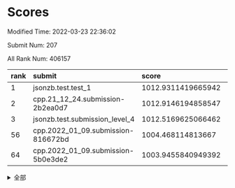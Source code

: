 # Scores

Modified Time: 2022-03-23 22:36:02

Submit Num: 207

All Rank Num: 406157

| rank |               submit               |       score        |       sigma        | pk_num |
| :--- | :--------------------------------- | :----------------- | :----------------- | :----- |
| 1    | jsonzb.test.test_1                 | 1012.9311419665942 | 0.8158532091668155 | 7852   |
| 2    | cpp.21_12_24.submission-2b2ea0d7   | 1012.9146194858547 | 0.8127096424037731 | 7852   |
| 3    | jsonzb.test.submission_level_4     | 1012.5169625066462 | 0.8043102428595471 | 7848   |
| 56   | cpp.2022_01_09.submission-816672bd | 1004.468114813667  | 0.7302359232284974 | 7848   |
| 64   | cpp.2022_01_09.submission-5b0e3de2 | 1003.9455840949392 | 0.713397643682754  | 7849   |


<details>
<summary>全部</summary>

| rank |                 submit                 |       score        |       sigma        | pk_num |
| :--- | :------------------------------------- | :----------------- | :----------------- | :----- |
| 1    | jsonzb.test.test_1                     | 1012.9311419665942 | 0.8158532091668155 | 7852   |
| 2    | cpp.21_12_24.submission-2b2ea0d7       | 1012.9146194858547 | 0.8127096424037731 | 7852   |
| 3    | jsonzb.test.submission_level_4         | 1012.5169625066462 | 0.8043102428595471 | 7848   |
| 4    | gobigger.level_3.submission_level_3_21 | 1011.915516728094  | 0.7738431917119496 | 7844   |
| 5    | gobigger.level_3.submission_level_3_15 | 1011.7385048247934 | 0.768134676543523  | 7853   |
| 6    | gobigger.level_3.submission_level_3_38 | 1011.4990562684974 | 0.7733779841146565 | 7847   |
| 7    | gobigger.level_3.submission_level_3_33 | 1011.4502482696284 | 0.7708152181763862 | 7848   |
| 8    | gobigger.level_3.submission_level_3_28 | 1011.3646464096167 | 0.7593860600983093 | 7848   |
| 9    | gobigger.level_3.submission_level_3_49 | 1011.312737369479  | 0.7548186776277331 | 7848   |
| 10   | gobigger.level_3.submission_level_3_47 | 1011.3076052243772 | 0.7660238416315757 | 7852   |
| 11   | gobigger.level_3.submission_level_3_12 | 1011.1952483096294 | 0.7816769506477915 | 7854   |
| 12   | gobigger.level_3.submission_level_3_25 | 1011.0374752909975 | 0.7879105360358095 | 7850   |
| 13   | gobigger.level_3.submission_level_3_22 | 1010.8389448843833 | 0.7603220417205288 | 7853   |
| 14   | gobigger.level_3.submission_level_3_0  | 1010.7358084329749 | 0.786094145498147  | 7853   |
| 15   | gobigger.level_3.submission_level_3_14 | 1010.6758462935591 | 0.7727067777142668 | 7846   |
| 16   | gobigger.level_3.submission_level_3_11 | 1010.6292308250858 | 0.778643032186686  | 7851   |
| 17   | gobigger.level_3.submission_level_3_1  | 1010.5925595515945 | 0.7663741305174038 | 7852   |
| 18   | gobigger.level_3.submission_level_3_24 | 1010.5638702282347 | 0.7452020468655413 | 7848   |
| 19   | gobigger.level_3.submission_level_3_30 | 1010.5445239668078 | 0.7585112355228257 | 7844   |
| 20   | gobigger.level_3.submission_level_3_26 | 1010.5310534578504 | 0.7682492595594101 | 7852   |
| 21   | gobigger.level_3.submission_level_3_19 | 1010.3934338485178 | 0.75298248910497   | 7847   |
| 22   | gobigger.level_3.submission_level_3_5  | 1010.3285508275933 | 0.7373488969603128 | 7851   |
| 23   | gobigger.level_3.submission_level_3_2  | 1010.2970833891965 | 0.7655884468071914 | 7845   |
| 24   | gobigger.level_3.submission_level_3_39 | 1010.2330904768596 | 0.7437005684008321 | 7851   |
| 25   | gobigger.level_3.submission_level_3_27 | 1010.2043878025377 | 0.7716080949424461 | 7851   |
| 26   | gobigger.level_3.submission_level_3_23 | 1010.1452742127975 | 0.7491174915004704 | 7852   |
| 27   | gobigger.level_3.submission_level_3_29 | 1010.1038767525382 | 0.7493093804112901 | 7850   |
| 28   | gobigger.level_3.submission_level_3_36 | 1010.0876699532147 | 0.7650943688314427 | 7846   |
| 29   | gobigger.level_3.submission_level_3_35 | 1010.062242342652  | 0.7532703201993308 | 7855   |
| 30   | gobigger.level_3.submission_level_3_41 | 1009.9726846528904 | 0.7605038939233351 | 7847   |
| 31   | gobigger.level_3.submission_level_3_34 | 1009.970423825407  | 0.7408845885481045 | 7852   |
| 32   | gobigger.level_3.submission_level_3_20 | 1009.9262001843827 | 0.759129879195043  | 7845   |
| 33   | gobigger.level_3.submission_level_3_42 | 1009.9036684436885 | 0.7540814071925784 | 7844   |
| 34   | gobigger.level_3.submission_level_3_4  | 1009.8712815383525 | 0.7620967734120104 | 7851   |
| 35   | gobigger.level_3.submission_level_3_45 | 1009.6969101378639 | 0.7447197007488318 | 7846   |
| 36   | gobigger.level_3.submission_level_3_13 | 1009.664048555865  | 0.7364001514119496 | 7850   |
| 37   | gobigger.level_3.submission_level_3_17 | 1009.60439756604   | 0.7688494374078987 | 7850   |
| 38   | gobigger.level_3.submission_level_3_43 | 1009.4901515351204 | 0.7773796887649347 | 7852   |
| 39   | gobigger.level_3.submission_level_3_8  | 1009.390298154076  | 0.7405421545537212 | 7848   |
| 40   | gobigger.level_3.submission_level_3_44 | 1009.2739173651084 | 0.7520525830407191 | 7851   |
| 41   | gobigger.level_3.submission_level_3_9  | 1009.1197715176696 | 0.7597755062342423 | 7851   |
| 42   | gobigger.level_3.submission_level_3_48 | 1009.0578633738966 | 0.7529036066706533 | 7851   |
| 43   | gobigger.level_3.submission_level_3_7  | 1009.0487132923998 | 0.7660053110054563 | 7846   |
| 44   | gobigger.level_3.submission_level_3_40 | 1008.8887507572721 | 0.7257040615164716 | 7850   |
| 45   | gobigger.level_3.submission_level_3_16 | 1008.7903799863409 | 0.7373444285714658 | 7849   |
| 46   | gobigger.level_3.submission_level_3_10 | 1008.6525049088207 | 0.7330324603107922 | 7845   |
| 47   | gobigger.level_3.submission_level_3_37 | 1008.4385970742571 | 0.738284152553426  | 7851   |
| 48   | gobigger.level_3.submission_level_3_46 | 1008.3730270785319 | 0.7531032767680756 | 7847   |
| 49   | gobigger.level_3.submission_level_3_31 | 1008.3607196720222 | 0.7456960739269451 | 7842   |
| 50   | gobigger.level_3.submission_level_3_6  | 1008.3596749247895 | 0.7540080283640003 | 7853   |
| 51   | gobigger.level_3.submission_level_3_18 | 1008.2779830105983 | 0.7584534273351679 | 7843   |
| 52   | gobigger.level_3.submission_level_3_3  | 1008.1618884316207 | 0.7337235608375374 | 7844   |
| 53   | gobigger.level_3.submission_level_3_32 | 1008.0811688610435 | 0.7416156274346702 | 7847   |
| 54   | gobigger.level_1.submission_level_1_20 | 1004.608457614711  | 0.7147403787285037 | 7848   |
| 55   | gobigger.level_1.submission_level_1_49 | 1004.5040221951391 | 0.715277492905682  | 7848   |
| 56   | cpp.2022_01_09.submission-816672bd     | 1004.468114813667  | 0.7302359232284974 | 7848   |
| 57   | gobigger.level_1.submission_level_1_11 | 1004.4541751853683 | 0.707708008127712  | 7848   |
| 58   | gobigger.level_1.submission_level_1_47 | 1004.364723096795  | 0.7312110182727387 | 7847   |
| 59   | gobigger.level_1.submission_level_1_30 | 1004.3325586177212 | 0.7023803676514517 | 7842   |
| 60   | gobigger.level_1.submission_level_1_29 | 1004.310724445583  | 0.7197588506310139 | 7851   |
| 61   | gobigger.level_1.submission_level_1_3  | 1004.2420091757684 | 0.7154016301572377 | 7850   |
| 62   | gobigger.level_1.submission_level_1_37 | 1004.0571236938597 | 0.7244788393940621 | 7843   |
| 63   | gobigger.level_1.submission_level_1_40 | 1004.0456603699135 | 0.7162940086950814 | 7847   |
| 64   | cpp.2022_01_09.submission-5b0e3de2     | 1003.9455840949392 | 0.713397643682754  | 7849   |
| 65   | gobigger.level_1.submission_level_1_42 | 1003.9066456671919 | 0.7091721779965171 | 7845   |
| 66   | gobigger.level_1.submission_level_1_14 | 1003.8340054310847 | 0.7365333399942176 | 7850   |
| 67   | gobigger.level_1.submission_level_1_31 | 1003.8297555393123 | 0.7133471700785935 | 7849   |
| 68   | gobigger.level_1.submission_level_1_16 | 1003.7619493733166 | 0.7116296343144409 | 7846   |
| 69   | gobigger.level_1.submission_level_1_1  | 1003.7447749137589 | 0.7162405552720564 | 7854   |
| 70   | gobigger.level_1.submission_level_1_41 | 1003.6913709997505 | 0.7055304647299017 | 7843   |
| 71   | gobigger.level_1.submission_level_1_46 | 1003.6657857332794 | 0.7083116248312032 | 7847   |
| 72   | gobigger.level_1.submission_level_1_43 | 1003.641409698073  | 0.7213968988521245 | 7848   |
| 73   | gobigger.level_1.submission_level_1_34 | 1003.6051820457807 | 0.713104747041449  | 7856   |
| 74   | gobigger.level_1.submission_level_1_22 | 1003.5482655251142 | 0.7188581895460487 | 7848   |
| 75   | gobigger.level_1.submission_level_1_33 | 1003.5451116590067 | 0.7056971426715084 | 7854   |
| 76   | gobigger.level_1.submission_level_1_4  | 1003.5273178105493 | 0.7354957234217303 | 7846   |
| 77   | gobigger.level_1.submission_level_1_24 | 1003.4417268821569 | 0.7209050683966698 | 7843   |
| 78   | gobigger.level_1.submission_level_1_48 | 1003.2888297132577 | 0.7127965036198401 | 7842   |
| 79   | gobigger.level_1.submission_level_1_9  | 1003.2841236708224 | 0.7158328578892903 | 7847   |
| 80   | gobigger.level_1.submission_level_1_12 | 1003.2497032967663 | 0.7142822197991712 | 7848   |
| 81   | gobigger.level_1.submission_level_1_8  | 1003.2096999936438 | 0.711661707038209  | 7841   |
| 82   | gobigger.level_1.submission_level_1_0  | 1003.1871612792355 | 0.7091108278121346 | 7847   |
| 83   | gobigger.level_1.submission_level_1_18 | 1003.1426712569405 | 0.7177086607463173 | 7847   |
| 84   | gobigger.level_1.submission_level_1_45 | 1003.1399866626816 | 0.7194929098954511 | 7850   |
| 85   | gobigger.level_1.submission_level_1_13 | 1003.1167587737734 | 0.7212000886079555 | 7848   |
| 86   | gobigger.level_1.submission_level_1_6  | 1002.893123726007  | 0.7176299385470414 | 7848   |
| 87   | gobigger.level_1.submission_level_1_21 | 1002.8854087701718 | 0.7186144631853134 | 7849   |
| 88   | gobigger.level_1.submission_level_1_5  | 1002.8361059392803 | 0.724691350452542  | 7840   |
| 89   | gobigger.level_1.submission_level_1_19 | 1002.8294855501808 | 0.7187468189852485 | 7844   |
| 90   | gobigger.level_1.submission_level_1_7  | 1002.7895624512294 | 0.7168205599342661 | 7847   |
| 91   | gobigger.level_1.submission_level_1_17 | 1002.7647886184367 | 0.7086251067639396 | 7848   |
| 92   | gobigger.level_1.submission_level_1_38 | 1002.7593729455715 | 0.7200013266213618 | 7851   |
| 93   | gobigger.level_1.submission_level_1_44 | 1002.7486340857247 | 0.7061790724650803 | 7849   |
| 94   | gobigger.level_1.submission_level_1_23 | 1002.7170108390839 | 0.7247986930617497 | 7841   |
| 95   | gobigger.level_1.submission_level_1_35 | 1002.6853189925642 | 0.713398144137925  | 7850   |
| 96   | gobigger.level_1.submission_level_1_10 | 1002.6491935002736 | 0.709551192894816  | 7849   |
| 97   | gobigger.level_1.submission_level_1_15 | 1002.6318677237294 | 0.7219987105052537 | 7846   |
| 98   | gobigger.level_1.submission_level_1_32 | 1002.5966304228054 | 0.7081326682056406 | 7854   |
| 99   | gobigger.level_1.submission_level_1_39 | 1002.5777257559307 | 0.7180497082512667 | 7843   |
| 100  | gobigger.level_1.submission_level_1_2  | 1002.5727867850709 | 0.714782774589634  | 7845   |
| 101  | gobigger.level_1.submission_level_1_25 | 1002.4336639142576 | 0.7177648199921086 | 7850   |
| 102  | gobigger.level_1.submission_level_1_27 | 1002.2399694403316 | 0.7209866749390395 | 7852   |
| 103  | gobigger.level_1.submission_level_1_36 | 1002.1792190734416 | 0.713250790049329  | 7850   |
| 104  | gobigger.level_1.submission_level_1_26 | 1002.0814985608856 | 0.70918615245187   | 7851   |
| 105  | gobigger.level_1.submission_level_1_28 | 1001.6220719298635 | 0.7065007707150042 | 7851   |
| 106  | gobigger.random.submission_random_33   | 998.4659120249795  | 0.7021615916616641 | 7850   |
| 107  | gobigger.random.submission_random_0    | 997.3675559828329  | 0.7101728122838384 | 7846   |
| 108  | gobigger.random.submission_random_35   | 996.6738998455916  | 0.7219569831685528 | 7852   |
| 109  | gobigger.random.submission_random_20   | 996.6573498765715  | 0.7178339975436802 | 7850   |
| 110  | gobigger.random.submission_random_19   | 996.6429545562329  | 0.7120673489292761 | 7847   |
| 111  | gobigger.random.submission_random_14   | 996.6360901335622  | 0.7186483716385793 | 7852   |
| 112  | gobigger.random.submission_random_11   | 996.6264752984615  | 0.7170251978255353 | 7847   |
| 113  | gobigger.random.submission_random_3    | 996.615281256574   | 0.7181328308785885 | 7851   |
| 114  | gobigger.random.submission_random_37   | 996.5581762061828  | 0.6940765714335384 | 7849   |
| 115  | gobigger.random.submission_random_9    | 996.5541555057561  | 0.7082611005829048 | 7844   |
| 116  | gobigger.random.submission_random_31   | 996.4595500015142  | 0.7095466490973692 | 7847   |
| 117  | gobigger.random.submission_random_44   | 996.2843540051118  | 0.712677491576622  | 7852   |
| 118  | gobigger.random.submission_random_29   | 996.2785052578274  | 0.713649300591138  | 7843   |
| 119  | gobigger.random.submission_random_34   | 996.2365479050869  | 0.7107390652230788 | 7849   |
| 120  | gobigger.random.submission_random_18   | 996.1999289007841  | 0.7125314313995825 | 7843   |
| 121  | gobigger.random.submission_random_23   | 996.1595128300719  | 0.7103308017178886 | 7846   |
| 122  | gobigger.random.submission_random_32   | 996.1439047418612  | 0.7099501862874732 | 7844   |
| 123  | gobigger.random.submission_random_28   | 996.0664006857854  | 0.7159315047780097 | 7845   |
| 124  | gobigger.random.submission_random_26   | 996.0633440295729  | 0.7081959938536742 | 7850   |
| 125  | gobigger.random.submission_random_43   | 996.055471574688   | 0.7083538292871563 | 7851   |
| 126  | gobigger.random.submission_random_27   | 996.0263045220313  | 0.7079836524865382 | 7850   |
| 127  | gobigger.random.submission_random_46   | 995.9704199206404  | 0.7202033658184498 | 7850   |
| 128  | gobigger.random.submission_random_25   | 995.949970477548   | 0.7142847392858527 | 7850   |
| 129  | gobigger.random.submission_random_21   | 995.917464309776   | 0.7184846653496662 | 7849   |
| 130  | gobigger.random.submission_random_40   | 995.827569806959   | 0.7149033537160282 | 7846   |
| 131  | gobigger.random.submission_random_24   | 995.7911258839259  | 0.7077904789705401 | 7855   |
| 132  | gobigger.random.submission_random_1    | 995.7890706664944  | 0.7107515959965692 | 7847   |
| 133  | gobigger.random.submission_random_17   | 995.7761357911781  | 0.7070725759845009 | 7849   |
| 134  | gobigger.random.submission_random_5    | 995.7721015044311  | 0.7171077919142007 | 7852   |
| 135  | gobigger.random.submission_random_22   | 995.7545104058722  | 0.7340703660013728 | 7844   |
| 136  | gobigger.random.submission_random_47   | 995.7498454444965  | 0.7275512554038047 | 7847   |
| 137  | gobigger.random.submission_random_6    | 995.7309254575401  | 0.7196728227615979 | 7848   |
| 138  | gobigger.random.submission_random_2    | 995.7250172351373  | 0.7101160778415263 | 7846   |
| 139  | gobigger.random.submission_random_15   | 995.7229095771078  | 0.7245085777951867 | 7844   |
| 140  | gobigger.random.submission_random_12   | 995.6871525119192  | 0.7029186570891054 | 7848   |
| 141  | gobigger.random.submission_random_41   | 995.6562219199321  | 0.7144502995306022 | 7847   |
| 142  | gobigger.random.submission_random_45   | 995.5918220870731  | 0.7241286516093218 | 7847   |
| 143  | gobigger.random.submission_random_49   | 995.5862068366258  | 0.7029022021437347 | 7849   |
| 144  | gobigger.random.submission_random_38   | 995.527372673068   | 0.7202401094138366 | 7845   |
| 145  | gobigger.random.submission_random_36   | 995.5226824775724  | 0.7124924454600459 | 7853   |
| 146  | gobigger.random.submission_random_42   | 995.434511146406   | 0.727334102429933  | 7844   |
| 147  | gobigger.random.submission_random_8    | 995.4254588639508  | 0.7117318595000766 | 7844   |
| 148  | gobigger.random.submission_random_39   | 995.3551322315162  | 0.7291593569996562 | 7849   |
| 149  | gobigger.random.submission_random_16   | 995.2575399915985  | 0.7140129298175738 | 7844   |
| 150  | gobigger.random.submission_random_4    | 995.1619568997306  | 0.721690038942565  | 7848   |
| 151  | gobigger.random.submission_random_13   | 994.922371017341   | 0.7371454005583423 | 7852   |
| 152  | gobigger.random.submission_random_48   | 994.8882534657689  | 0.7332887615263961 | 7847   |
| 153  | gobigger.random.submission_random_30   | 994.8224433760475  | 0.7091934285006595 | 7847   |
| 154  | gobigger.random.submission_random_7    | 994.808982126782   | 0.7149470632572356 | 7844   |
| 155  | gobigger.random.submission_random_10   | 994.7562477903107  | 0.7261651015031614 | 7847   |
| 156  | gobigger.level_2.submission_level_2_19 | 994.7388153961467  | 0.7193716776700586 | 7851   |
| 157  | gobigger.level_2.submission_level_2_6  | 993.8144892370328  | 0.7256250373610642 | 7847   |
| 158  | gobigger.level_2.submission_level_2_32 | 993.471359431226   | 0.7384497835208326 | 7848   |
| 159  | gobigger.level_2.submission_level_2_44 | 993.3090589151152  | 0.7422363155813365 | 7846   |
| 160  | gobigger.level_2.submission_level_2_33 | 993.2526972203954  | 0.7364831338937063 | 7851   |
| 161  | gobigger.level_2.submission_level_2_48 | 993.2096064420227  | 0.7261590656716782 | 7845   |
| 162  | gobigger.level_2.submission_level_2_47 | 993.156707964113   | 0.732010606270581  | 7848   |
| 163  | gobigger.level_2.submission_level_2_38 | 993.1566491147964  | 0.7197170576340399 | 7849   |
| 164  | gobigger.level_2.submission_level_2_22 | 993.0673841824382  | 0.7383563713677755 | 7850   |
| 165  | gobigger.level_2.submission_level_2_11 | 992.9990710238304  | 0.7259960338466732 | 7848   |
| 166  | gobigger.level_2.submission_level_2_2  | 992.9841885076548  | 0.7167043691406532 | 7848   |
| 167  | gobigger.level_2.submission_level_2_27 | 992.9502791289661  | 0.7396348688556902 | 7842   |
| 168  | gobigger.level_2.submission_level_2_49 | 992.9350719502174  | 0.7299867843720539 | 7850   |
| 169  | gobigger.level_2.submission_level_2_36 | 992.9069141683681  | 0.742399886463018  | 7852   |
| 170  | gobigger.level_2.submission_level_2_1  | 992.8946031920158  | 0.7370195903644472 | 7851   |
| 171  | gobigger.level_2.submission_level_2_9  | 992.7892118270869  | 0.745493188335994  | 7848   |
| 172  | gobigger.level_2.submission_level_2_3  | 992.7090936162417  | 0.7280589182604918 | 7846   |
| 173  | gobigger.level_2.submission_level_2_26 | 992.636374051744   | 0.7425795461607237 | 7849   |
| 174  | gobigger.level_2.submission_level_2_13 | 992.634225201091   | 0.730315999996766  | 7851   |
| 175  | gobigger.level_2.submission_level_2_21 | 992.6288681335193  | 0.7258933126817919 | 7847   |
| 176  | gobigger.level_2.submission_level_2_14 | 992.571010100628   | 0.7418057576128494 | 7849   |
| 177  | gobigger.level_2.submission_level_2_18 | 992.4154743656716  | 0.7277085857618202 | 7851   |
| 178  | gobigger.level_2.submission_level_2_29 | 992.4060765697578  | 0.7440731125211146 | 7849   |
| 179  | gobigger.level_2.submission_level_2_24 | 992.3657219423802  | 0.746322958996511  | 7853   |
| 180  | gobigger.level_2.submission_level_2_42 | 992.2921690491773  | 0.7605737911209675 | 7852   |
| 181  | gobigger.level_2.submission_level_2_41 | 992.2687152890605  | 0.7395939404603864 | 7847   |
| 182  | gobigger.level_2.submission_level_2_34 | 992.1769695014832  | 0.7188317399210123 | 7852   |
| 183  | gobigger.level_2.submission_level_2_7  | 992.1418114757191  | 0.7591538562923715 | 7849   |
| 184  | gobigger.level_2.submission_level_2_8  | 992.0975218100293  | 0.7340213349670843 | 7847   |
| 185  | gobigger.level_2.submission_level_2_4  | 992.0290568773935  | 0.7598204215246246 | 7851   |
| 186  | gobigger.level_2.submission_level_2_23 | 992.0247748781777  | 0.7418162808857273 | 7843   |
| 187  | gobigger.level_2.submission_level_2_35 | 992.0046432253695  | 0.7641408181308753 | 7845   |
| 188  | gobigger.level_2.submission_level_2_25 | 991.9998053255048  | 0.7285447888230617 | 7854   |
| 189  | gobigger.level_2.submission_level_2_16 | 991.9815146463023  | 0.7530060956008352 | 7854   |
| 190  | gobigger.level_2.submission_level_2_46 | 991.9662133945218  | 0.7430743536809522 | 7848   |
| 191  | gobigger.level_2.submission_level_2_39 | 991.8848468912673  | 0.7411104954191541 | 7851   |
| 192  | gobigger.level_2.submission_level_2_45 | 991.7588548608076  | 0.7604595964240537 | 7851   |
| 193  | gobigger.level_2.submission_level_2_20 | 991.5347555098211  | 0.7471024594311964 | 7851   |
| 194  | gobigger.level_2.submission_level_2_5  | 991.5205443512667  | 0.7490672476017368 | 7851   |
| 195  | gobigger.level_2.submission_level_2_15 | 991.5028232142586  | 0.7497629460383367 | 7848   |
| 196  | gobigger.level_2.submission_level_2_0  | 991.4581707029303  | 0.763938784217788  | 7847   |
| 197  | gobigger.level_2.submission_level_2_31 | 991.3290534865047  | 0.7337058170092122 | 7848   |
| 198  | gobigger.level_2.submission_level_2_40 | 991.2461770663917  | 0.7550875539605334 | 7851   |
| 199  | gobigger.level_2.submission_level_2_30 | 991.1806022989958  | 0.7567439109629412 | 7846   |
| 200  | gobigger.level_2.submission_level_2_43 | 990.9316685885595  | 0.7498729862577357 | 7851   |
| 201  | gobigger.level_2.submission_level_2_17 | 990.867932322989   | 0.7635807007759071 | 7853   |
| 202  | gobigger.level_2.submission_level_2_28 | 990.5839141794672  | 0.7732750205129135 | 7850   |
| 203  | gobigger.level_2.submission_level_2_37 | 990.5103114046893  | 0.7627149451273507 | 7851   |
| 204  | gobigger.level_2.submission_level_2_12 | 990.4940986526423  | 0.742516174278914  | 7850   |
| 205  | gobigger.level_2.submission_level_2_10 | 990.2647326723854  | 0.7734218938641868 | 7854   |
| 206  | gobigger.none.submission_none_0        | 978.7043641966749  | 1.2748723975820273 | 7854   |
| 207  | gobigger.none.submission_none_1        | 977.5712748922061  | 1.3958377546764549 | 7847   |

</details>